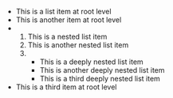 *   This is a list item at root level
*   This is another item at root level
*   1.  This is a nested list item
    2.  This is another nested list item
    3.  *   This is a deeply nested list item
        *   This is another deeply nested list item
        *   This is a third deeply nested list item
*   This is a third item at root level